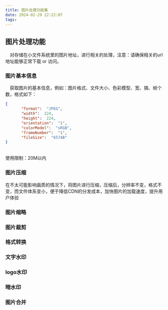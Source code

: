 ```yaml
---
title: 图片处理功能集
date: 2024-02-29 22:22:07
tags:
---
```


## 图片处理功能
&ensp;&ensp;对存储在小文件系统里的图片地址，进行相关的处理，注意：请确保相关的url地址能够正常下载 or 访问。

### 图片基本信息
&ensp;&ensp;获取图片的基本信息，例如：图片格式、文件大小、色彩模型、宽、搞、帧个数，格式如下：
   ```json
{
          "format":  "JPEG",
          "width":  224,
          "height":  224,
          "orientation":  "1",
          "colorModel":  "sRGB",
          "frameNumber":  "1",
          "fileSize":  "6574B"
}
   ```
<br>
使用限制：20M以内

### 图片压缩
在不太可能影响画质的情况下，将图片进行压缩，压缩后，分辨率不变，格式不变，而文件体系变小，便于降低CDN的分发成本，加快图片的加载速度，提升用户体验


### 图片缩略

### 图片裁剪

### 格式转换

### 文字水印

### logo水印

### 暗水印

### 图片合并
